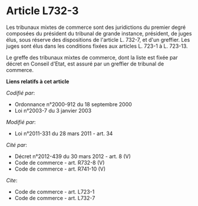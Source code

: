 # Article L732-3

Les tribunaux mixtes de commerce sont des juridictions du premier degré composées du président du tribunal de grande
instance, président, de juges élus, sous réserve des dispositions de l'article L. 732-7, et d'un greffier. Les juges sont
élus dans les conditions fixées aux articles L. 723-1 à L. 723-13. 

Le greffe des tribunaux mixtes de commerce, dont la liste est fixée par décret en Conseil d'Etat, est assuré par un greffier
de tribunal de commerce.

**Liens relatifs à cet article**

_Codifié par_:

  - Ordonnance n°2000-912 du 18 septembre 2000
  - Loi n°2003-7 du 3 janvier 2003

_Modifié par_:

  - Loi n°2011-331 du 28 mars 2011 - art. 34

_Cité par_:

  - Décret n°2012-439 du 30 mars 2012 - art. 8 (V)
  - Code de commerce - art. R732-8 (V)
  - Code de commerce - art. R741-10 (V)

_Cite_:

  - Code de commerce - art. L723-1
  - Code de commerce - art. L732-7
